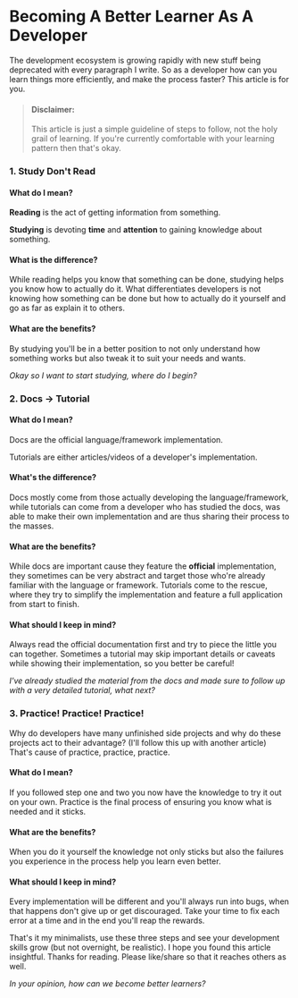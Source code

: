 # Becoming A Better Learner As A Developer

The development ecosystem is growing rapidly with new stuff being deprecated with every paragraph I write. So as a developer how can you learn things more efficiently, and make the process faster? This article is for you.

> #### Disclaimer:
> This article is just a simple guideline of steps to follow, not the holy grail of learning. If you're currently comfortable with your learning pattern then that's okay.

### 1. Study Don't Read
#### What do I mean?
**Reading** is the act of getting information from something.

**Studying** is devoting **time** and **attention** to gaining knowledge about something.

#### What is the difference?
While reading helps you know that something can be done, studying helps you know how to actually do it. What differentiates developers is not knowing how something can be done but how to actually do it yourself and go as far as explain it to others.

#### What are the benefits?
By studying you'll be in a better position to not only understand how something works but also tweak it to suit your needs and wants. 

*Okay so I want to start studying, where do I begin?*

### 2. Docs -> Tutorial
#### What do I mean?
Docs are the official language/framework implementation.

Tutorials are either articles/videos of a developer's implementation.

#### What's the difference?
Docs mostly come from those actually developing the language/framework, while tutorials can come from a developer who has studied the docs, was able to make their own implementation and are thus sharing their process to the masses.

#### What are the benefits?
While docs are important cause they feature the **official** implementation, they sometimes can be very abstract and target those who're already familiar with the language or framework. Tutorials come to the rescue, where they try to simplify the implementation and feature a full application from start to finish.

#### What should I keep in mind?
Always read the official documentation first and try to piece the little you can together. Sometimes a tutorial may skip important details or caveats while showing their implementation, so you better be careful!

*I've already studied the material from the docs and made sure to follow up with a very detailed tutorial, what next?*
 
### 3. Practice! Practice! Practice!
Why do developers have many unfinished side projects and why do these projects act to their advantage? (I'll follow this up with another article) That's cause of practice, practice, practice.

#### What do I mean?
If you followed step one and two you now have the knowledge to try it out on your own. Practice is the final process of ensuring you know what is needed and it sticks.

#### What are the benefits?
When you do it yourself the knowledge not only sticks but also the failures you experience in the process help you learn even better. 

#### What should I keep in mind?
Every implementation will be different and you'll always run into bugs, when that happens don't give up or get discouraged. Take your time to fix each error at a time and in the end you'll reap the rewards.


That's it my minimalists, use these three steps and see your development skills grow (but not overnight, be realistic). I hope you found this article insightful. Thanks for reading. Please like/share so that it reaches others as well.

*In your opinion, how can we become better learners?*
